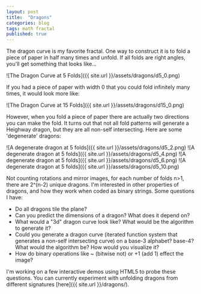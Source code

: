 ```yaml
---
layout: post
title:  "Dragons"
categories: blog
tags: math fractal
published: true
---
```


The dragon curve is my favorite fractal.
One way to construct it is to fold a piece of paper in half many times and unfold.
If all folds are right angles, you'll get something that looks like...

![The Dragon Curve at 5 Folds]({{ site.url }}/assets/dragons/d5_0.png)

If you had a piece of paper with width 0 that you could fold infinitely many times, it would look more like:

![The Dragon Curve at 15 Folds]({{ site.url }}/assets/dragons/d15_0.png)

However, when you fold a piece of paper there are actually two directions you can make the fold.
It turns out that not all fold patterns will generate a Heighway dragon, but they are all non-self intersecting.
Here are some 'degenerate' dragons:

![A degenerate dragon at 5 folds]({{ site.url }}/assets/dragons/d5_2.png)
![A degenerate dragon at 5 folds]({{ site.url }}/assets/dragons/d5_4.png)
![A degenerate dragon at 5 folds]({{ site.url }}/assets/dragons/d5_6.png)
![A degenerate dragon at 5 folds]({{ site.url }}/assets/dragons/d5_10.png)

Not counting rotations and mirror images, for each number of folds n>1, there are 2^(n-2) unique dragons.
I'm interested in other properties of dragons, and how they work when coded as binary strings.
Some questions I have:

- Do all dragons tile the plane?
- Can you predict the dimensions of a dragon? What does it depend on?
- What would a "3d" dragon curve look like? What would be the algorithm to generate it?
- Could you generate a dragon curve (iterated function system that generates a non-self intersecting curve) on a base-3 alphabet? base-4? What would the algorithm be? How would you visualize it?
- How do binary operations like ~ (bitwise not) or +1 (add 1)  effect the image?

I'm working on a few interactive demos using HTML5 to probe these questions.
You can currently experiment with unfolding dragons from different signatures [here]({{ site.url }}/dragons/).
